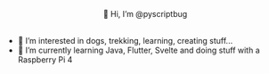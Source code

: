 <div align="center">👋 Hi, I’m @pyscriptbug</div>
<br/>

- 👀 I’m interested in dogs, trekking, learning, creating stuff...
- 🌱 I’m currently learning Java, Flutter, Svelte and doing stuff with a Raspberry Pi 4

<!---
pyscriptbug/pyscriptbug is a ✨ special ✨ repository because its `README.md` (this file) appears on your GitHub profile.
You can click the Preview link to take a look at your changes.
--->
